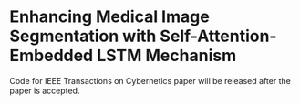 # Enhancing Medical Image Segmentation with Self-Attention-Embedded LSTM Mechanism

Code for IEEE Transactions on Cybernetics paper will be released after the paper is accepted.
